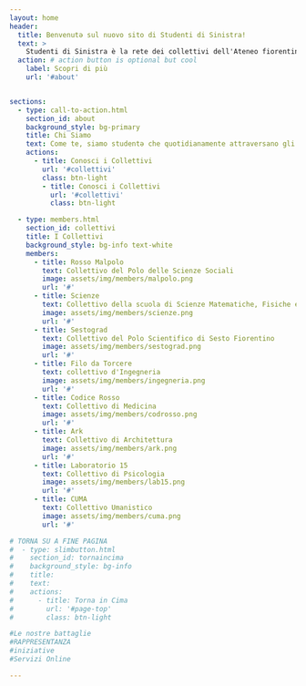 ```yaml
---
layout: home
header:
  title: Benvenutə sul nuovo sito di Studenti di Sinistra!
  text: >
    Studenti di Sinistra è la rete dei collettivi dell'Ateneo fiorentino, un'organizzazione politica attiva dal 1991, completamente indipendente da partiti e associazioni. Questo significa che, a differenza di altre liste universitarie, non abbiamo nessun finanziamento o aiuto economico alle spalle e dobbiamo cavarcela da solə nelle nostre iniziative. Vuol dire anche che quello che facciamo lo facciamo perché pensiamo sia giusto farlo, non come ‘gavetta’ per arrivare più in alto o per favorire questo o quell’altro partito o sindacato.
  action: # action button is optional but cool
    label: Scopri di più
    url: '#about'


sections:
  - type: call-to-action.html
    section_id: about
    background_style: bg-primary
    title: Chi Siamo
    text: Come te, siamo studentə che quotidianamente attraversano gli spazi dell’Università, delle biblioteche e delle mense; in sede, fuori sede e pendolari; matricole, in procinto di laurearsi o a metà del proprio percorso. Ciò che condividiamo è la volontà di incidere sulla realtà in cui viviamo, a partire dal mondo dell’istruzione, per arrivare ad una società più equa, libera e consapevole. Siamo dislocatə in tutti i plessi UniFi, ed è principalmente in questi luoghi che svolgiamo le nostre attività, secondo i nostri principi fondamentali; inclusività, auto-organizzazione, anti-fascismo, anti-capitalismo, anti-sessismo.
    actions:
      - title: Conosci i Collettivi
        url: '#collettivi'
        class: btn-light
        - title: Conosci i Collettivi
          url: '#collettivi'
          class: btn-light

  - type: members.html
    section_id: collettivi
    title: I Collettivi
    background_style: bg-info text-white
    members:
      - title: Rosso Malpolo
        text: Collettivo del Polo delle Scienze Sociali
        image: assets/img/members/malpolo.png
        url: '#'
      - title: Scienze
        text: Collettivo della scuola di Scienze Matematiche, Fisiche e Naturali
        image: assets/img/members/scienze.png
        url: '#'
      - title: Sestograd
        text: Collettivo del Polo Scientifico di Sesto Fiorentino
        image: assets/img/members/sestograd.png
        url: '#'
      - title: Filo da Torcere
        text: collettivo d'Ingegneria
        image: assets/img/members/ingegneria.png
        url: '#'
      - title: Codice Rosso
        text: Collettivo di Medicina
        image: assets/img/members/codrosso.png
        url: '#'
      - title: Ark
        text: Collettivo di Architettura
        image: assets/img/members/ark.png
        url: '#'
      - title: Laboratorio 15
        text: Collettivo di Psicologia
        image: assets/img/members/lab15.png
        url: '#'
      - title: CUMA
        text: Collettivo Umanistico
        image: assets/img/members/cuma.png
        url: '#'

# TORNA SU A FINE PAGINA
#  - type: slimbutton.html
#    section_id: tornaincima
#    background_style: bg-info
#    title:
#    text:
#    actions:
#      - title: Torna in Cima
#        url: '#page-top'
#        class: btn-light

#Le nostre battaglie
#RAPPRESENTANZA
#iniziative
#Servizi Online

---
```

